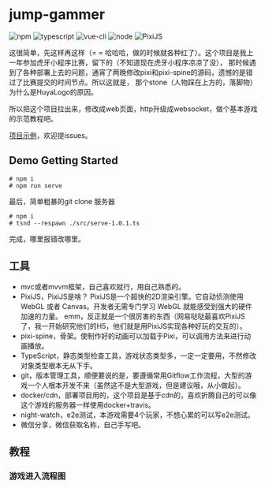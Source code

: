 # jump-gammer
![npm](https://img.shields.io/badge/npm-v6.13.1-blue)
![typescript](https://img.shields.io/badge/typescript-v3.4.3-blue)
![vue-cli](https://img.shields.io/badge/vue--cli-v3.11.0-blue)
![node](https://img.shields.io/badge/node-v10.0.0-blue)
![PixiJS](https://img.shields.io/badge/PixiJS-v5.0.0-green)

这很简单，先这样再这样（= = 哈哈哈，做的时候就各种红了）。这个项目是我上一年参加虎牙小程序比赛，留下的（不知道现在虎牙小程序凉凉了没），
那时候遇到了各种部署上去的问题，通宵了两晚修改pixi和pixi-spine的源码，遗憾的是错过了比赛提交的时间节点。所以这就是，
那个stone（人物踩在上方的，落脚物）为什么是HuyaLogo的原因。

所以把这个项目拉出来，修改成web页面，http升级成websocket，做个基本游戏的示范教程吧。

[项目示例](http://web.debug.psy-1.com/cosleep/dragonboat?from=singlemessage)，欢迎提issues。

## Demo Getting Started
```shell script
# npm i
# npm run serve
```
最后，简单粗暴的git clone 服务器
```shell script
# npm i
# tsnd --respawn ./src/serve-1.0.1.ts
```
完成，哪里报错改哪里。

## 工具
* mvc或者mvvm框架，自己喜欢就行，用自己熟悉的。
* PixiJS，PixiJS是啥？
PixiJS是一个超快的2D渲染引擎。它自动侦测使用 WebGL 或者 Canvas。开发者无需专门学习 WebGL 就能感受到强大的硬件加速的力量。
emm，反正就是一个很厉害的东西（网易哒哒最喜欢PixiJS了，我一开始研究他们的H5，他们就是用PixiJS实现各种好玩的交互的）。
* pixi-spine，骨架。使制作好的动画可以加载于Pixi，可以调用方法来进行动画播放。
* TypeScript，静态类型检查工具，游戏状态类型多，一定一定要用，不然修改对象类型根本无从下手。
* git，版本管理工具，顺便要说的是，要遵循常用Gitflow工作流程，大型的游戏一个人根本开发不来（虽然这不是大型游戏，但是建议哦，从小做起）。
* docker/cdn，部署项目用的，这个项目是基于cdn的，喜欢折腾自己的可以像这个游戏的服务器一样使用docker+travis。
* night-watch，e2e测试，本游戏需要4个玩家，不想心累的可以写e2e测试。
* 微信分享，微信获取名称，自己手写吧。

## 教程
### 游戏进入流程图
